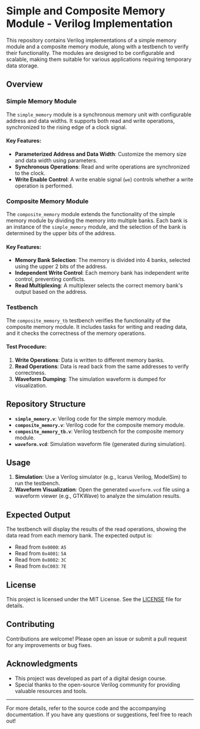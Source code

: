 # Simple and Composite Memory Module - Verilog Implementation

This repository contains Verilog implementations of a simple memory module and a composite memory module, along with a testbench to verify their functionality. The modules are designed to be configurable and scalable, making them suitable for various applications requiring temporary data storage.

## Overview

### Simple Memory Module
The `simple_memory` module is a synchronous memory unit with configurable address and data widths. It supports both read and write operations, synchronized to the rising edge of a clock signal.

#### Key Features:
- **Parameterized Address and Data Width**: Customize the memory size and data width using parameters.
- **Synchronous Operations**: Read and write operations are synchronized to the clock.
- **Write Enable Control**: A write enable signal (`we`) controls whether a write operation is performed.

### Composite Memory Module
The `composite_memory` module extends the functionality of the simple memory module by dividing the memory into multiple banks. Each bank is an instance of the `simple_memory` module, and the selection of the bank is determined by the upper bits of the address.

#### Key Features:
- **Memory Bank Selection**: The memory is divided into 4 banks, selected using the upper 2 bits of the address.
- **Independent Write Control**: Each memory bank has independent write control, preventing conflicts.
- **Read Multiplexing**: A multiplexer selects the correct memory bank's output based on the address.

### Testbench
The `composite_memory_tb` testbench verifies the functionality of the composite memory module. It includes tasks for writing and reading data, and it checks the correctness of the memory operations.

#### Test Procedure:
1. **Write Operations**: Data is written to different memory banks.
2. **Read Operations**: Data is read back from the same addresses to verify correctness.
3. **Waveform Dumping**: The simulation waveform is dumped for visualization.

## Repository Structure
- **`simple_memory.v`**: Verilog code for the simple memory module.
- **`composite_memory.v`**: Verilog code for the composite memory module.
- **`composite_memory_tb.v`**: Verilog testbench for the composite memory module.
- **`waveform.vcd`**: Simulation waveform file (generated during simulation).

## Usage
1. **Simulation**: Use a Verilog simulator (e.g., Icarus Verilog, ModelSim) to run the testbench.
2. **Waveform Visualization**: Open the generated `waveform.vcd` file using a waveform viewer (e.g., GTKWave) to analyze the simulation results.

## Expected Output
The testbench will display the results of the read operations, showing the data read from each memory bank. The expected output is:
- Read from `0x0000`: `A5`
- Read from `0x4001`: `5A`
- Read from `0x8002`: `3C`
- Read from `0xC003`: `7E`

## License
This project is licensed under the MIT License. See the [LICENSE](LICENSE) file for details.

## Contributing
Contributions are welcome! Please open an issue or submit a pull request for any improvements or bug fixes.

## Acknowledgments
- This project was developed as part of a digital design course.
- Special thanks to the open-source Verilog community for providing valuable resources and tools.

---

For more details, refer to the source code and the accompanying documentation. If you have any questions or suggestions, feel free to reach out!
